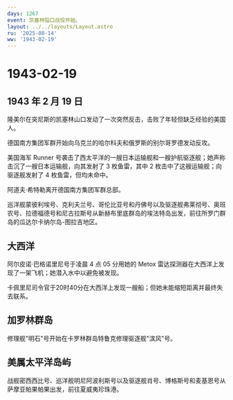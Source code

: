 ```yaml
---
days: 1267
event: 凯塞林隘口战役开始。
layout: ../../layouts/Layout.astro
ru: '2025-08-14'
ww: '1943-02-19'
---
```


# 1943-02-19

## 1943 年 2 月 19 日

隆美尔在突尼斯的凯塞林山口发动了一次突然反击，击败了年轻但缺乏经验的美国人。

德国南方集团军群开始向乌克兰的哈尔科夫和俄罗斯的别尔哥罗德发动反攻。

美国海军 Runner
号袭击了西太平洋的一艘日本运输舰和一艘护航驱逐舰；她声称击沉了一艘日本运输舰，向其发射了
3 枚鱼雷，其中 2 枚击中了这艘运输舰；向驱逐舰发射了 4
枚鱼雷，但均未命中。

阿道夫·希特勒离开德国南方集团军群总部。

巡洋舰蒙彼利埃号、克利夫兰号、哥伦比亚号和丹佛号以及驱逐舰弗莱彻号、奥班农号、拉德福德号和尼古拉斯号从新赫布里底群岛的埃法特岛出发，前往所罗门群岛的瓜达尔卡纳尔岛-图拉吉地区。

## 大西洋

阿尔皮诺·巴格诺里尼号于凌晨 4 点 05 分用她的 Metox
雷达探测器在大西洋上发现了一架飞机；她潜入水中以避免被发现。

卡佩里尼司令官于20时40分在大西洋上发现一艘船；但她未能缩短距离并最终失去联系。

## 加罗林群岛

修理舰"明石"号开始在卡罗林群岛特鲁克修理驱逐舰"滨风"号。

## 美属太平洋岛屿

战舰密西西比号、巡洋舰明尼阿波利斯号以及驱逐舰肖号、博格斯号和麦基恩号从萨摩亚帕果帕果出发，前往夏威夷珍珠港。